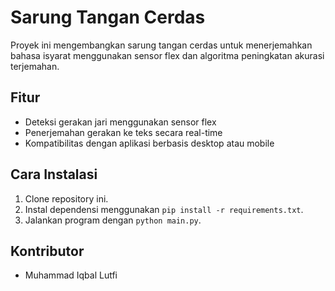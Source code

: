 # Sarung Tangan Cerdas
Proyek ini mengembangkan sarung tangan cerdas untuk menerjemahkan bahasa isyarat menggunakan sensor flex dan algoritma peningkatan akurasi terjemahan.

## Fitur
- Deteksi gerakan jari menggunakan sensor flex
- Penerjemahan gerakan ke teks secara real-time
- Kompatibilitas dengan aplikasi berbasis desktop atau mobile

## Cara Instalasi
1. Clone repository ini.
2. Instal dependensi menggunakan `pip install -r requirements.txt`.
3. Jalankan program dengan `python main.py`.

## Kontributor
- Muhammad Iqbal Lutfi
